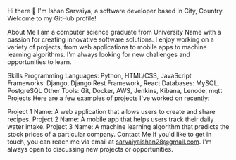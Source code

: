 Hi there 👋
I'm Ishan Sarvaiya, a software developer based in City, Country. Welcome to my GitHub profile!

About Me
I am a computer science graduate from University Name with a passion for creating innovative software solutions. I enjoy working on a variety of projects, from web applications to mobile apps to machine learning algorithms. I'm always looking for new challenges and opportunities to learn.

Skills
Programming Languages: Python, HTML/CSS, JavaScript
Frameworks: Django, Django Rest Framework, React
Databases: MySQL, PostgreSQL
Other Tools: Git, Docker, AWS, Jenkins, Kibana, Lenode, mqtt
Projects
Here are a few examples of projects I've worked on recently:

Project 1 Name: A web application that allows users to create and share recipes.
Project 2 Name: A mobile app that helps users track their daily water intake.
Project 3 Name: A machine learning algorithm that predicts the stock prices of a particular company.
Contact Me
If you'd like to get in touch, you can reach me via email at sarvaiyaishan28@gmail.com. I'm always open to discussing new projects or opportunities.
